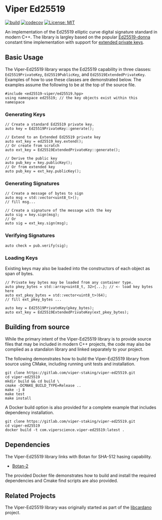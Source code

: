 # Viper Ed25519
[![build](https://gitlab.com/viper-staking/ed25519-viper/badges/main/pipeline.svg)](https://gitlab.com/viper-staking/ed25519-viper/-/commits/main)
[![codecov](https://codecov.io/gl/viper-staking/ed25519-viper/branch/main/graph/badge.svg?token=B7F7UR16TG)](https://codecov.io/gl/viper-staking/ed25519-viper)
[![License: MIT](https://img.shields.io/badge/License-MIT-yellow.svg)](https://opensource.org/licenses/MIT)

An implementation of the Ed25519 elliptic curve digital signature standard in
modern C++. The library is largley based on the popular [Ed25519-donna](https://github.com/floodyberry/ed25519-donna) constant 
time implementation with support for
[extended private keys](https://raw.githubusercontent.com/input-output-hk/adrestia/master/docs/static/Ed25519_BIP.pdf).

## Basic Usage
The Viper-Ed25519 library wraps the Ed25519 capability in three classes: `Ed25519PrivateKey`, `Ed25519PublicKey`, and `Ed25519ExtendedPrivateKey`. Examples of how to use these classes are demonstrated below. The examples assume the following to be at the top of the source file.

    #include <ed25519-viper/ed25519.hpp>
    using namespace ed25519; // the key objects exist within this namespace

### Generating Keys

    // Create a standard Ed25519 private key.
    auto key = Ed25519PrivateKey::generate();

    // Extend to an Extended Ed25519 private key
    auto ext_key = ed25519_key.extend();
    // Or create from scratch
    auto ext_key = Ed25519ExtendedPrivateKey::generate();

    // Derive the public key
    auto pub_key = key.publicKey();
    // Or from extended key
    auto pub_key = ext_key.publicKey();

### Generating Signatures

    // Create a message of bytes to sign
    auto msg = std::vector<uint8_t>();
    // fill msg...

    // Create a signature of the message with the key
    auto sig = key.sign(msg);
    // Or
    auto sig = ext_key.sign(msg);

### Verifying Signatures

    auto check = pub.verify(sig);

### Loading Keys

Existing keys may also be loaded into the constructors of each object as span of bytes.

    // Private key bytes may be loaded from any container type.
    auto pkey_bytes = std::array<uint8_t, 32>{...}; // <- load key bytes here
    auto ext_pkey_bytes = std::vector<uint8_t>(64);
    // fill ext_pkey_bytes ...

    auto key = Ed25519PrivateKey(pkey_bytes);
    auto ext_key = Ed25519ExtendedPrivateKey(ext_pkey_bytes);

## Building from source
While the primary intent of the Viper-Ed25519 library is to provide source files 
that may be included in modern C++ projects, the code may also be complied as a 
standalon library and linked separately to your project.

The following demonstrates how to build the Viper-Ed25519 library from source 
using CMake, including running unit tests and installation.

    git clone https://gitlab.com/viper-staking/viper-ed25519.git
    cd viper-ed25519
    mkdir build && cd build \
    cmake -DCMAKE_BUILD_TYPE=Release ..
    make -j 8
    make test
    make install

A Docker build option is also provided for a complete example that includes 
dependency installation.

    git clone https://gitlab.com/viper-staking/viper-ed25519.git
    cd viper-ed25519
    docker build -t com.viperscience.viper-ed25519:latest .

## Dependencies
The Viper-Ed25519 library links with Botan for SHA-512 hasing capability.

* [Botan-2](https://botan.randombit.net/)

The provided Docker file demonstrates how to build and install the required 
dependencies and Cmake find scripts are also provided.

## Related Projects

The Viper-Ed25519 library was originally started as part of the 
[libcardano](https://gitlab.com/viper-staking/libcardano) project.
